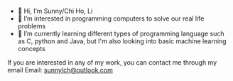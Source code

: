 - 👋 Hi, I’m Sunny/Chi Ho, Li
- 👀 I’m interested in programming computers to solve our real life problems
- 🌱 I’m currently learning different types of programming language such as C, python and Java, but I'm also looking into basic machine learning concepts 



If you are interested in any of my work, you can contact me through my email
Email: sunnylch@outlook.com

<!---
SunnyLich/SunnyLich is a ✨ special ✨ repository because its `README.md` (this file) appears on your GitHub profile.
You can click the Preview link to take a look at your changes.
--->
